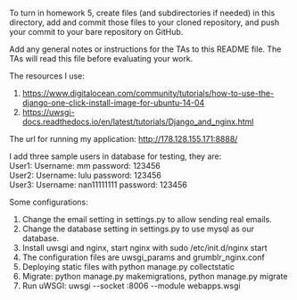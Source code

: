 To turn in homework 5, create files (and subdirectories if needed) in this directory, add and commit those files to your cloned repository, and push your commit to your bare repository on GitHub.

Add any general notes or instructions for the TAs to this README file. The TAs will read this file before evaluating your work.

The resources I use:
1. https://www.digitalocean.com/community/tutorials/how-to-use-the-django-one-click-install-image-for-ubuntu-14-04
2. https://uwsgi-docs.readthedocs.io/en/latest/tutorials/Django_and_nginx.html

The url for running my application: 
http://178.128.155.171:8888/

I add three sample users in database for testing, they are: <br/>
User1: Username: mm           password: 123456 <br/>
User2: Username: lulu         password: 123456 <br/>
User3: Username: nan11111111  password: 123456 <br/>

Some configurations:
1. Change the email setting in settings.py to allow sending real emails.
2. Change the database setting in settings.py to use mysql as our database.
3. Install uwsgi and nginx, start nginx with sudo /etc/init.d/nginx start
4. The configuration files are uwsgi_params and grumblr_nginx.conf
4. Deploying static files with python manage.py collectstatic
5. Migrate: python manage.py makemigrations, python manage.py migrate
6. Run uWSGI: uwsgi --socket :8006 --module webapps.wsgi
